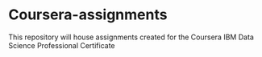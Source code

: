 # Coursera-assignments
This repository will house assignments created for the Coursera IBM Data Science Professional Certificate
